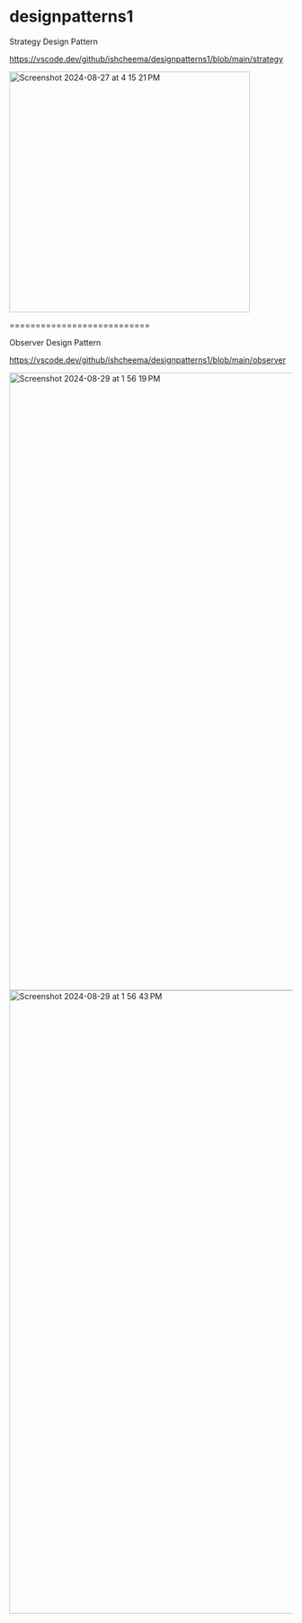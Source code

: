 # designpatterns1

Strategy Design Pattern

https://vscode.dev/github/ishcheema/designpatterns1/blob/main/strategy

<img width="428" alt="Screenshot 2024-08-27 at 4 15 21 PM" src="https://github.com/user-attachments/assets/ddf3e7ec-0015-4585-b1ae-010d5fe3d577">


===========================



Observer Design Pattern

https://vscode.dev/github/ishcheema/designpatterns1/blob/main/observer

<img width="1098" alt="Screenshot 2024-08-29 at 1 56 19 PM" src="https://github.com/user-attachments/assets/c3bf6753-f553-4a05-accd-cc626ab307bb">
<img width="1108" alt="Screenshot 2024-08-29 at 1 56 43 PM" src="https://github.com/user-attachments/assets/ac2129b4-d786-4b74-a1e9-2005037c8b22">
